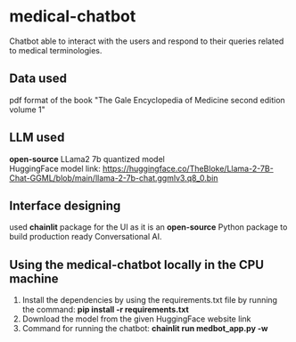 # medical-chatbot
Chatbot able to interact with the users and respond to their queries related to medical terminologies.

## Data used
pdf format of the book "The Gale Encyclopedia of Medicine second edition volume 1"

## LLM used
**open-source** LLama2 7b quantized model <br/>
HuggingFace model link: https://huggingface.co/TheBloke/Llama-2-7B-Chat-GGML/blob/main/llama-2-7b-chat.ggmlv3.q8_0.bin

## Interface designing
used **chainlit** package for the UI as it is an **open-source** Python package to build production ready Conversational AI.

## Using the medical-chatbot locally in the CPU machine
1) Install the dependencies by using the requirements.txt file by running the command: **pip install -r requirements.txt**
2) Download the model from the given HuggingFace website link
3) Command for running the chatbot: **chainlit run medbot_app.py -w**
